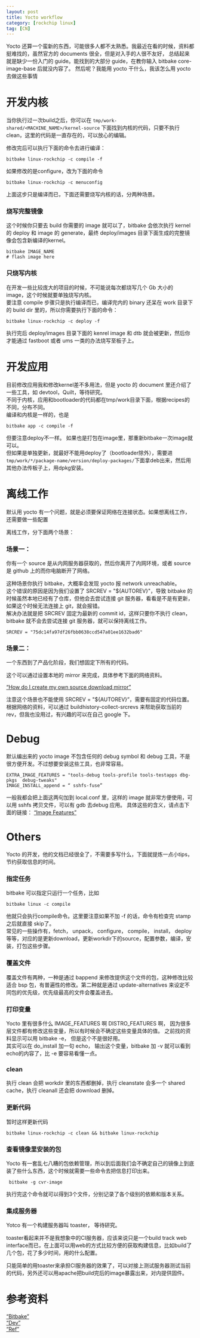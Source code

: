 ```yaml
---
layout: post
title: Yocto workflow 
category: [rockchip linux]
tag: [CN]
---
```


Yocto 还算一个蛮新的东西，可能很多人都不太熟悉。我最近在看的时候，资料都挺难找的，虽然官方的 documents 很全，但是对入手的人很不友好，
总结起来就是缺少一份入门的 guide。能找到的大部分 guide，在教你输入 bitbake core-image-base 后就没内容了。
然后呢？我能用 yocto 干什么，我该怎么用 yocto 去做这些事情


# 开发内核

当你执行过一次build之后，你可以在 `tmp/work-shared/<MACHINE_NAME>/kernel-source` 下面找到内核的代码，只要不执行 clean，这里的代码是一直存在的，可以放心的编辑。

修改完后可以执行下面的命令去进行编译：  

	bitbake linux-rockchip -c compile -f

如果修改的是configure，改为下面的命令  

	bitbake linux-rockchip -c menuconfig

上面这步只是编译而已，下面还需要烧写内核的话，分两种场景。
### 烧写完整镜像

这个时候你只要去 build 你需要的 image 就可以了，bitbake 会依次执行 kernel 的 deploy 和 image 的 generate，最终 deploy/images 目录下面生成的完整镜像会包含新编译的kernel。

	bitbake IMAGE_NAME
	# flash image here

### 只烧写内核
在开发一些比较庞大的项目的时候，不可能说每次都烧写几个 Gb 大小的 image，这个时候就要单独烧写内核。  
要注意 compile 步骤只是执行编译而已，编译完内的 binary 还呆在 work 目录下的 build dir 里的，所以你需要执行下面的命令：

	bitbake linux-rockchip -c deploy -f

执行完后 deploy/images 目录下面的 kenrel image 和 dtb 就会被更新，然后你才能通过 fastboot 或者 ums 一类的办法烧写至板子上。


# 开发应用

目前修改应用我和修改kernel差不多用法，但是 yocto 的 document 里还介绍了一些工具，如 devtool，Quilt，等待研究。  
不同于内核，应用和bootloader的代码都在tmp/work目录下面，根据recipes的不同，分布不同。  
编译和内核是一样的，也是

	bitbake app -c compile -f
	
但要注意deploy不一样。
如果也是打包在image里，那重新bitbake一次image就可以。  
但如果是单独更新，就最好不能用deploy了（bootloader除外），需要进`tmp/work/*/package-name/version/deploy-packages/`下面拿deb出来，然后用其他办法传板子上，用dpkg安装。

# 离线工作

默认用 yocto 有一个问题，就是必须要保证网络在连接状态。如果想离线工作，还需要做一些配置

离线工作，分下面两个场景：

### 场景一：
你有一个 source 是从内网服务器获取的，然后你离开了内网环境，或者 source 是 github 上的而你电脑断开了网络。  

这种场景你执行 bitbake，大概率会发现 yocto 报 network unreachable。  
这个错误的原因是因为我们设置了 SRCREV = "${AUTOREV}"，导致 bitbake 的时候虽然本地已经有了仓库，但他会去尝试连接 git 服务器，看看是不是有更新，如果这个时候无法连接上 git，就会报错。  
解决办法就是把 SRCREV 固定为最新的 commit id，这样只要你不执行 clean，bitbake 就不会去尝试连接 git 服务器，就可以保持离线工作。

	SRCREV = "75dc14fa97df26fbb0638ccd547a01ee1632bad6"

### 场景二：
一个东西到了产品化阶段，我们想固定下所有的代码。

这个可以通过设置本地的 mirror 来完成，具体参考下面的网络资料。


[“How do I create my own source download mirror”](https://wiki.yoctoproject.org/wiki/How_do_I  )

注意这个场景也不能使用 SRCREV = "${AUTOREV}”，需要有固定的代码位置。根据网络的资料，可以通过 buildhistory-collect-srcrevs 来帮助获取当前的rev，但我也没用过，有兴趣的可以在自己 google 下。


# Debug

默认编出来的 yocto image 不包含任何的 debug symbol 和 debug 工具，不是很方便开发。不过想要安装这些工具，也非常容易。

	EXTRA_IMAGE_FEATURES = "tools-debug tools-profile tools-testapps dbg-pkgs  debug-tweaks"
	IMAGE_INSTALL_append = “ sshfs-fuse”

一般我都会把上面这两句加到 local.conf 里，这样的 image 就非常方便使用，可以用 sshfs 拷贝文件，可以有 gdb 去debug 应用。
具体这些的含义，请点击下面的链接：
[“Image Features”](http://www.yoctoproject.org/docs/2.3/ref-manual/ref-manual.html#ref-features-image)


# Others

Yocto 的开发，他的文档已经很全了，不需要多写什么，下面就提炼一点小tips，节约获取信息的时间。

### 指定任务
bitbake 可以指定只运行一个任务，比如

	bitbake linux -c compile

他就只会执行compile命令。这里要注意如果不加 -f 的话，命令有检查完 stamp 之后就直接 skip了。  
常见的一些操作有，fetch， unpack， configure， compile， install， deploy等等，对应的是更新download，更新workdir下的source，配置参数，编译，安装，打包这些步骤。

### 覆盖文件
覆盖文件有两种，一种是通过 bappend 来修改提供这个文件的包，这种修改比较适合 bsp 包，有普遍性的修改。第二种就是通过  update-alternatives 来设定不同包的优先级，优先级最高的文件会覆盖进去。

### 打印变量

Yocto 里有很多什么 IMAGE_FEATURES 啊 DISTRO_FEATURES 啊， 因为很多层文件都有修改这些变量，所以有时候会不确定这些变量具体的值。
之前找的资料显示可以用 bitbake -e， 但是这个不是很好用。  
其实可以在 do_install 加一句 echo， 输出这个变量，bitbake 加 -v 就可以看到echo的内容了，比 -e 要容易看懂一点。

### clean

执行 clean 会把 workdir 里的东西都删掉，执行 cleanstate 会多一个 shared cache，执行 cleanall 还会把 download 删掉。

### 更新代码

暂时这样更新代码

	bitbake linux-rockchip -c clean && bitbake linux-rockchip

### 查看镜像里安装的包

Yocto 有一套乱七八糟的包依赖管理，所以到后面我们会不确定自己的镜像上到底装了些什么东西，这个时候就需要一些命令去把信息打印出来。

	 bitbake -g cvr-image

执行完这个命令就可以得到3个文件，分别记录了各个级别的依赖和版本关系。


### 集成服务器

Yotco 有一个构建服务器叫 toaster， 等待研究。

toaster看起来并不是我想象中的CI服务器，应该来说只是一个build track web interface而已，在上面可以用web的方式比较方便的获取构建信息，比如build了几个包，花了多少时间，用的什么配置。

只能简单的用toaster来承担CI服务器的效果了，可以对接上测试服务器测试当前的代码，另外还可以用apache把build完后的image暴露出来，对内提供固件。


# 参考资料

[“Bitbake”](http://www.yoctoproject.org/docs/2.3/bitbake-user-manual/bitbake-user-manual.html )  
[“Dev”](http://www.yoctoproject.org/docs/2.3/dev-manual/dev-manual.html )  
[“Ref”](http://www.yoctoproject.org/docs/2.3/ref-manual/ref-manual.html  )  
